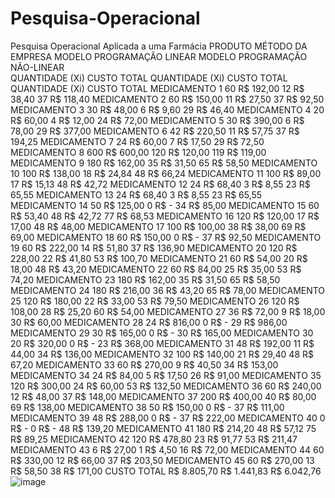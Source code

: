 # Pesquisa-Operacional
Pesquisa Operacional Aplicada a uma Farmácia 
PRODUTO	MÉTODO DA EMPRESA		MODELO PROGRAMAÇÃO LINEAR		MODELO PROGRAMAÇÃO NÃO-LINEAR	
	QUANTIDADE (Xi)	 CUSTO TOTAL 	QUANTIDADE (Xi)	 CUSTO TOTAL 	QUANTIDADE (Xi)	 CUSTO TOTAL 
MEDICAMENTO 1	60	 R$ 192,00 	12	 R$ 38,40 	37	 R$ 118,40 
MEDICAMENTO 2	60	 R$ 150,00 	11	 R$ 27,50 	37	 R$ 92,50 
MEDICAMENTO 3	30	 R$ 48,00 	6	 R$ 9,60 	29	 R$ 46,40 
MEDICAMENTO 4	20	 R$ 60,00 	4	 R$ 12,00 	24	 R$ 72,00 
MEDICAMENTO 5	30	 R$ 390,00 	6	 R$ 78,00 	29	 R$ 377,00 
MEDICAMENTO 6	42	 R$ 220,50 	11	 R$ 57,75 	37	 R$ 194,25 
MEDICAMENTO 7	24	 R$ 60,00 	7	 R$ 17,50 	29	 R$ 72,50 
MEDICAMENTO 8	600	 R$ 600,00 	120	 R$ 120,00 	119	 R$ 119,00 
MEDICAMENTO 9	180	 R$ 162,00 	35	 R$ 31,50 	65	 R$ 58,50 
MEDICAMENTO 10	100	 R$ 138,00 	18	 R$ 24,84 	48	 R$ 66,24 
MEDICAMENTO 11	100	 R$ 89,00 	17	 R$ 15,13 	48	 R$ 42,72 
MEDICAMENTO 12	24	 R$ 68,40 	3	 R$ 8,55 	23	 R$ 65,55 
MEDICAMENTO 13	24	 R$ 68,40 	3	 R$ 8,55 	23	 R$ 65,55 
MEDICAMENTO 14	50	 R$ 125,00 	0	 R$ -   	34	 R$ 85,00 
MEDICAMENTO 15	60	 R$ 53,40 	48	 R$ 42,72 	77	 R$ 68,53 
MEDICAMENTO 16	120	 R$ 120,00 	17	 R$ 17,00 	48	 R$ 48,00 
MEDICAMENTO 17	100	 R$ 100,00 	38	 R$ 38,00 	69	 R$ 69,00 
MEDICAMENTO 18	60	 R$ 150,00 	0	 R$ -   	37	 R$ 92,50 
MEDICAMENTO 19	60	 R$ 222,00 	14	 R$ 51,80 	37	 R$ 136,90 
MEDICAMENTO 20	120	 R$ 228,00 	22	 R$ 41,80 	53	 R$ 100,70 
MEDICAMENTO 21	60	 R$ 54,00 	20	 R$ 18,00 	48	 R$ 43,20 
MEDICAMENTO 22	60	 R$ 84,00 	25	 R$ 35,00 	53	 R$ 74,20 
MEDICAMENTO 23	180	 R$ 162,00 	35	 R$ 31,50 	65	 R$ 58,50 
MEDICAMENTO 24	180	 R$ 216,00 	36	 R$ 43,20 	65	 R$ 78,00 
MEDICAMENTO 25	120	 R$ 180,00 	22	 R$ 33,00 	53	 R$ 79,50 
MEDICAMENTO 26	120	 R$ 108,00 	28	 R$ 25,20 	60	 R$ 54,00 
MEDICAMENTO 27	36	 R$ 72,00 	9	 R$ 18,00 	30	 R$ 60,00 
MEDICAMENTO 28	24	 R$ 816,00 	0	 R$ -   	29	 R$ 986,00 
MEDICAMENTO 29	30	 R$ 165,00 	0	 R$ -   	30	 R$ 165,00 
MEDICAMENTO 30	20	 R$ 320,00 	0	 R$ -   	23	 R$ 368,00 
MEDICAMENTO 31	48	 R$ 192,00 	11	 R$ 44,00 	34	 R$ 136,00 
MEDICAMENTO 32	100	 R$ 140,00 	21	 R$ 29,40 	48	 R$ 67,20 
MEDICAMENTO 33	60	 R$ 270,00 	9	 R$ 40,50 	34	 R$ 153,00 
MEDICAMENTO 34	24	 R$ 84,00 	5	 R$ 17,50 	26	 R$ 91,00 
MEDICAMENTO 35	120	 R$ 300,00 	24	 R$ 60,00 	53	 R$ 132,50 
MEDICAMENTO 36	60	 R$ 240,00 	12	 R$ 48,00 	37	 R$ 148,00 
MEDICAMENTO 37	200	 R$ 400,00 	40	 R$ 80,00 	69	 R$ 138,00 
MEDICAMENTO 38	50	 R$ 150,00 	0	 R$ -   	37	 R$ 111,00 
MEDICAMENTO 39	48	 R$ 288,00 	0	 R$ -   	37	 R$ 222,00 
MEDICAMENTO 40	0	 R$ -   	0	 R$ -   	48	 R$ 139,20 
MEDICAMENTO 41	180	 R$ 214,20 	48	 R$ 57,12 	75	 R$ 89,25 
MEDICAMENTO 42	120	 R$ 478,80 	23	 R$ 91,77 	53	 R$ 211,47 
MEDICAMENTO 43	6	 R$ 27,00 	1	 R$ 4,50 	16	 R$ 72,00 
MEDICAMENTO 44	60	 R$ 330,00 	12	 R$ 66,00 	37	 R$ 203,50 
MEDICAMENTO 45	60	 R$ 270,00 	13	 R$ 58,50 	38	 R$ 171,00 
CUSTO TOTAL		 R$ 8.805,70 		 R$ 1.441,83 		 R$ 6.042,76 
![image](https://user-images.githubusercontent.com/94941961/176814712-6dfb0779-f415-4aca-99ea-4040bf8670dd.png)

